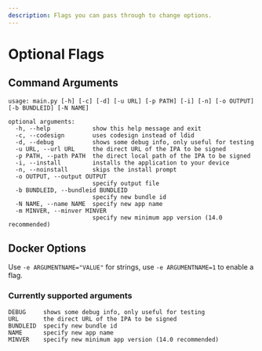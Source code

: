 ```yaml
---
description: Flags you can pass through to change options.
---
```


# Optional Flags

## Command Arguments

```
usage: main.py [-h] [-c] [-d] [-u URL] [-p PATH] [-i] [-n] [-o OUTPUT] [-b BUNDLEID] [-N NAME]

optional arguments:
  -h, --help            show this help message and exit
  -c, --codesign        uses codesign instead of ldid
  -d, --debug           shows some debug info, only useful for testing
  -u URL, --url URL     the direct URL of the IPA to be signed
  -p PATH, --path PATH  the direct local path of the IPA to be signed
  -i, --install         installs the application to your device
  -n, --noinstall       skips the install prompt
  -o OUTPUT, --output OUTPUT
                        specify output file
  -b BUNDLEID, --bundleid BUNDLEID
                        specify new bundle id
  -N NAME, --name NAME  specify new app name
  -m MINVER, --minver MINVER
                        specify new minimum app version (14.0 recommended)
```

## Docker Options

Use `-e ARGUMENTNAME="VALUE"` for strings, use `-e ARGUMENTNAME=1` to enable a flag.

### Currently supported arguments

```
DEBUG     shows some debug info, only useful for testing
URL       the direct URL of the IPA to be signed
BUNDLEID  specify new bundle id
NAME      specify new app name
MINVER    specify new minimum app version (14.0 recommended)
```
